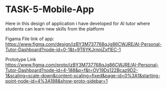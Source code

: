 # TASK-5-Mobile-App

Here in this design of application i have developed for AI tutor where students can learn new skills from the platform

Figama File link of app:
https://www.figma.com/design/izBY3M737768qJg86CWJRE/AI-Personal-Tutor-Dashboard?node-id=0-1&t=9T6YKJrnpjZxf1EC-1


Prototype Link
https://www.figma.com/proto/izBY3M737768qJg86CWJRE/AI-Personal-Tutor-Dashboard?node-id=4-188&p=f&t=OV19Ds122Bcaz9D2-1&scaling=scale-down&content-scaling=fixed&page-id=0%3A1&starting-point-node-id=4%3A188&show-proto-sidebar=1
